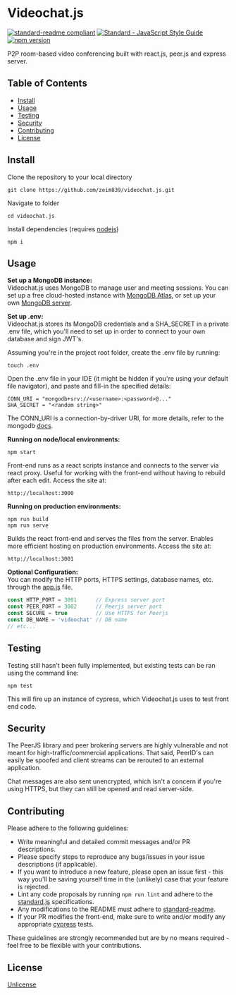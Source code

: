 # Videochat.js
[![standard-readme compliant](https://img.shields.io/badge/readme%20style-standard-brightgreen.svg?style=flat-square)](https://github.com/RichardLitt/standard-readme) <a href="https://standardjs.com"><img src="https://img.shields.io/badge/code_style-standard-brightgreen.svg" alt="Standard - JavaScript Style Guide"></a> <a href="https://www.npmjs.com/package/standard"> <img src="https://img.shields.io/npm/v/standard.svg" alt="npm version"></a>

P2P room-based video conferencing built with react.js, peer.js and express server. 

## Table of Contents
- [Install](#install)
- [Usage](#usage)
- [Testing](#testing)
- [Security](#security)
- [Contributing](#contributing)
- [License](#license)

## Install
Clone the repository to your local directory
```
git clone https://github.com/zeim839/videochat.js.git
```
Navigate to folder
```
cd videochat.js
```
Install dependencies (requires [nodejs](https://nodejs.org/))
```
npm i
```

## Usage
<b> Set up a MongoDB instance: </b> <br>
Videochat.js uses MongoDB to manage user and meeting sessions. You can set up a free cloud-hosted instance with [MongoDB Atlas](https://www.mongodb.com/atlas), or set up your own [MongoDB server](https://www.mongodb.com/try/download/community).

<b> Set up .env: </b> <br>
Videochat.js stores its MongoDB credentials and a SHA_SECRET in a private .env file, which you'll need to set up in order to connect to your own database and sign JWT's. <br>

Assuming you're in the project root folder, create the .env file by running:
```
touch .env
```

Open the .env file in your IDE (it might be hidden if you're using your default file navigator), and paste and fill-in the specified details:
```
CONN_URI = "mongodb+srv://<username>:<password>@..."
SHA_SECRET = "<random string>"
```
The CONN_URI is a connection-by-driver URI, for more details, refer to the mongodb [docs](https://www.mongodb.com/docs/atlas/driver-connection/).

<b> Running on node/local environments: </b> <br>
```
npm start
```
Front-end runs as a react scripts instance and connects to the server via react proxy. Useful for working with the front-end without having to rebuild after each edit. Access the site at: 
```
http://localhost:3000
```

<b> Running on production environments: </b> <br>
```
npm run build 
npm run serve
```
Builds the react front-end and serves the files from the server. Enables more efficient hosting on production environments. Access the site at:
```
http://localhost:3001
```
<b> Optional    Configuration: </b> <br>
You can modify the HTTP ports, HTTPS settings, database names, etc. through the [app.js](app.js) file. 

```js
const HTTP_PORT = 3001      // Express server port
const PEER_PORT = 3002      // Peerjs server port
const SECURE = true         // Use HTTPS for Peerjs
const DB_NAME = 'videochat' // DB name
// etc...
```

## Testing
Testing still hasn't been fully implemented, but existing tests can be ran using the command line:
```
npm test
```
This will fire up an instance of cypress, which Videochat.js uses to test front end code. 

## Security
The PeerJS library and peer brokering servers are highly vulnerable and not meant for high-traffic/commercial applications. That said, PeerID's can easily be spoofed and client streams can be rerouted to an external application. 

Chat messages are also sent unencrypted, which isn't a concern if you're using HTTPS, but they can still be opened and read server-side. 

## Contributing
Please adhere to the following guidelines:
- Write meaningful and detailed commit messages and/or PR descriptions. 
- Please specify steps to reproduce any bugs/issues in your issue descriptions (if applicable). 
- If you want to introduce a new feature, please open an issue first - this way you'll be saving yourself time in the (unlikely) case that your feature is rejected. 
- Lint any code proposals by running ```npm run lint``` and adhere to the [standard.js](https://standardjs.com/) specifications. 
- Any modifications to the README must adhere to [standard-readme](https://github.com/RichardLitt/standard-readme).
- If your PR modifies the front-end, make sure to write and/or modify any appropriate [cypress](https://docs.cypress.io/) tests. 

These guidelines are strongly recommended but are by no means required - feel free to be flexible with your contributions.

## License
[Unlicense](LICENSE.md)
